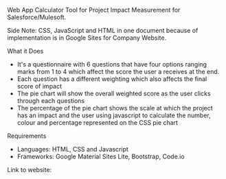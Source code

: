 Web App Calculator Tool for Project Impact Measurement for Salesforce/Mulesoft.

Side Note: CSS, JavaScript and HTML in one document because of implementation is in Google Sites for Company Website.

What it Does
- It's a questionnaire with 6 questions that have four options ranging marks from 1 to 4 which affect the score the user a receives at the end.
- Each question has a different weighting which also affects the final score of impact
- The pie chart will show the overall weighted score as the user clicks through each questions
- The percentage of the pie chart shows the scale at which the project has an impact and the user using javascript to calculate the number, colour and percentage represented on the CSS pie chart 


Requirements

- Languages: HTML, CSS and Javascript
- Frameworks: Google Material Sites Lite, Bootstrap, Code.io

Link to website:
